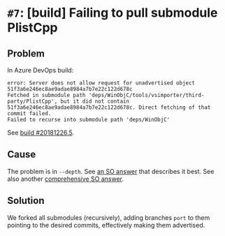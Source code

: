 # `#7`: [build] Failing to pull submodule PlistCpp

## Problem

In Azure DevOps build:

```
error: Server does not allow request for unadvertised object 51f3a6e246ec8ae9adae8984a7b7e22c122d678c
Fetched in submodule path 'deps/WinObjC/tools/vsimporter/third-party/PlistCpp', but it did not contain 51f3a6e246ec8ae9adae8984a7b7e22c122d678c. Direct fetching of that commit failed.
Failed to recurse into submodule path 'deps/WinObjC'
```

See
[build #20181226.5](https://jjones.visualstudio.com/ipasim-build/_build/results?buildId=626).

## Cause

The problem is in `--depth`. See [an SO answer](https://superuser.com/a/1286550)
that describes it best. See also another
[comprehensive SO answer](https://stackoverflow.com/a/17692710).

## Solution

We forked all submodules (recursively), adding branches `port` to them pointing
to the desired commits, effectively making them advertised.

